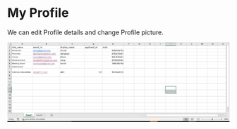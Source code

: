 # My Profile

We can edit Profile details and change Profile picture.

![](../.gitbook/assets/image%20%28236%29.png)


